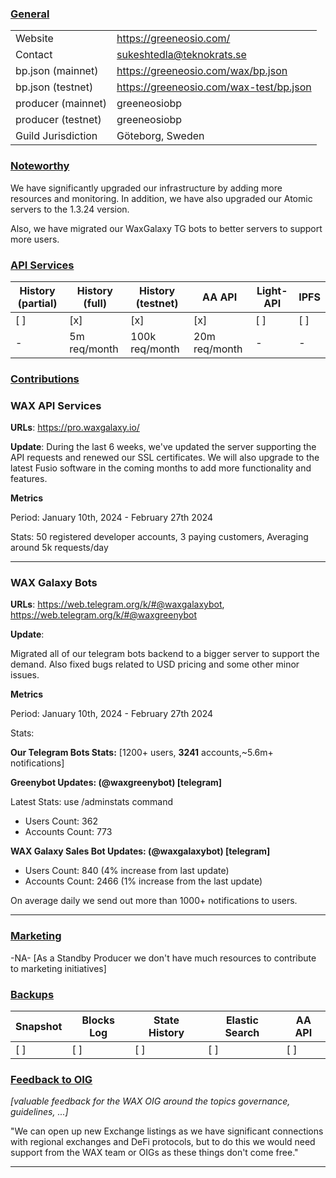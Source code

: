 ### <ins>General</ins>

|  |  |
| --- | --- |
| Website | https://greeneosio.com/ |
| Contact | sukeshtedla@teknokrats.se |
| bp.json (mainnet) | https://greeneosio.com/wax/bp.json |
| bp.json (testnet) | https://greeneosio.com/wax-test/bp.json |
| producer (mainnet) | greeneosiobp |
| producer (testnet) | greeneosiobp |
| Guild Jurisdiction | Göteborg, Sweden |

### <ins>Noteworthy</ins>
We have significantly upgraded our infrastructure by adding more resources and monitoring. In addition, we have also upgraded our Atomic servers to the 1.3.24 version. 

Also, we have migrated our WaxGalaxy TG bots to better servers to support more users.

### <ins>API Services</ins>

| History (partial) | History (full) | History (testnet) | AA API | Light-API  | IPFS |
|--------|--------|--------|--------|--------|--------|
| [ ] | [x] | [x] | [x] | [ ] | [ ] |  [] |
| - | 5m req/month | 100k req/month | 20m req/month | - | - |

### <ins>Contributions</ins>

### WAX API Services

**URLs**: https://pro.waxgalaxy.io/

**Update**: 
During the last 6 weeks, we've updated the server supporting the API requests and renewed our SSL certificates. We will also upgrade to the latest Fusio software in the coming months to add more functionality and features.

**Metrics**

Period: January 10th, 2024 - February 27th 2024

Stats: 50 registered developer accounts, 3 paying customers, Averaging around 5k requests/day

---

### WAX Galaxy Bots

**URLs**: https://web.telegram.org/k/#@waxgalaxybot, https://web.telegram.org/k/#@waxgreenybot

**Update**: 

Migrated all of our telegram bots backend to a bigger server to support the demand. Also fixed bugs related to USD pricing and some other minor issues.

**Metrics**

Period: January 10th, 2024 - February 27th 2024

Stats: 

**Our Telegram Bots Stats:** [1200+ users, **3241** accounts,~5.6m+ notifications]

**Greenybot Updates: (@waxgreenybot) [telegram]**

Latest Stats: use /adminstats command
- Users Count: 362      
- Accounts Count: 773    

**WAX Galaxy Sales Bot Updates: (@waxgalaxybot) [telegram]**

- Users Count: 840 (4% increase from last update) 
- Accounts Count: 2466 (1% increase from the last update) 

On average daily we send out more than 1000+ notifications to users.

---


### <ins>Marketing</ins>

-NA- [As a Standby Producer we don't have much resources to contribute to marketing initiatives]

### <ins>Backups </ins>

| Snapshot | Blocks Log | State History | Elastic Search | AA API |
|--------|--------|--------|--------|--------|
| [ ] | [ ] | [ ] | [ ] | [ ] |


### <ins>Feedback to OIG</ins>
*[valuable feedback for the WAX OIG around the topics governance, guidelines, ...]*

"We can open up new Exchange listings as we have significant connections with regional exchanges and DeFi protocols, but to do this we would need support from the WAX team or OIGs as these things don't come free."

----

